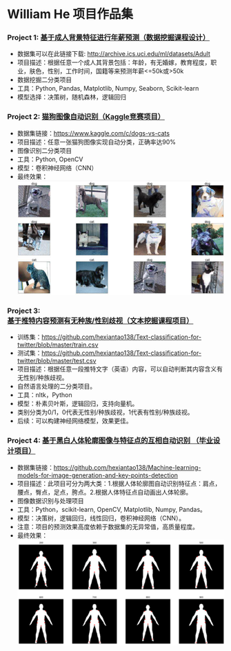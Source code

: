 # William He 项目作品集
### Project 1: [基于成人背景特征进行年薪预测（数据挖掘课程设计）](https://github.com/hexiantao138/Tree-models-to-do-classification-for-adult-dataset)
* 数据集可以在此链接下载: http://archive.ics.uci.edu/ml/datasets/Adult
* 项目描述：根据任意一个成人其背景包括：年龄，有无婚嫁，教育程度，职业，肤色，性别，工作时间，国籍等来预测年薪<=50k或>50k
* 数据挖掘二分类项目
* 工具：Python, Pandas, Matplotlib, Numpy, Seaborn, Scikit-learn 
* 模型选择：决策树，随机森林，逻辑回归
### Project 2: [猫狗图像自动识别（Kaggle竞赛项目）](https://github.com/hexiantao138/Dogs-vs-Cats-Kaggle)
* 数据集链接：https://www.kaggle.com/c/dogs-vs-cats
* 项目描述：任意一张猫狗图像实现自动分类，正确率达90%
* 图像识别二分类项目
* 工具：Python, OpenCV
* 模型：卷积神经网络（CNN）
* 最终效果：
![](/project2.png)
### Project 3: [基于推特内容预测有无种族/性别歧视（文本挖掘课程项目）](https://github.com/hexiantao138/Text-classification-for-twitter)
* 训练集：https://github.com/hexiantao138/Text-classification-for-twitter/blob/master/train.csv
* 测试集：https://github.com/hexiantao138/Text-classification-for-twitter/blob/master/test.csv
* 项目描述：根据任意一段推特文字（英语）内容，可以自动判断其内容含义有无性别/种族歧视。
* 自然语言处理的二分类项目。
* 工具：nltk，Python
* 模型：朴素贝叶斯，逻辑回归，支持向量机。
* 类别分类为0/1，0代表无性别/种族歧视，1代表有性别/种族歧视。
* 后续：可以构建神经网络模型，效果更佳。
### Project 4: [基于黑白人体轮廓图像与特征点的互相自动识别 （毕业设计项目）](https://github.com/hexiantao138/Machine-learning-models-for-image-generation-and-key-points-detection)
* 数据集链接：https://github.com/hexiantao138/Machine-learning-models-for-image-generation-and-key-points-detection
* 项目描述：此项目可分为两大类：1.根据人体轮廓图自动识别特征点：肩点，腰点，臀点，足点，胯点。2.根据人体特征点自动画出人体轮廓。
* 图像数据识别与处理项目
* 工具：Python，scikit-learn, OpenCV, Matplotlib, Numpy, Pandas。
* 模型：决策树，逻辑回归，线性回归，卷积神经网络（CNN）。
* 注意：项目的预测效果高度依赖于数据集的无异常值，高质量程度。
* 最终效果：
![](/project3.png)

